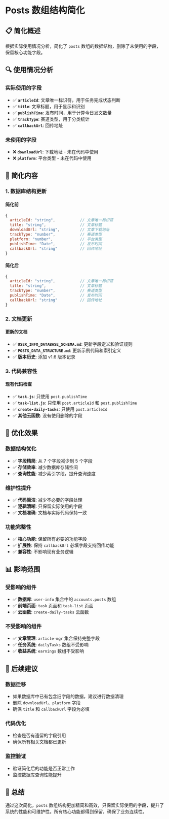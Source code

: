 # Posts 数组结构简化

## 📋 简化概述

根据实际使用情况分析，简化了 `posts` 数组的数据结构，删除了未使用的字段，保留核心功能字段。

## 🔍 使用情况分析

### **实际使用的字段**

- ✅ **`articleId`**: 文章唯一标识符，用于任务完成状态判断
- ✅ **`title`**: 文章标题，用于显示和识别
- ✅ **`publishTime`**: 发布时间，用于计算今日发文数量
- ✅ **`trackType`**: 赛道类型，用于分类统计
- ✅ **`callbackUrl`**: 回传地址

### **未使用的字段**

- ❌ **`downloadUrl`**: 下载地址 - 未在代码中使用
- ❌ **`platform`**: 平台类型 - 未在代码中使用

## 🔧 简化内容

### **1. 数据库结构更新**

#### **简化前**

```javascript
{
  articleId: "string",           // 文章唯一标识符
  title: "string",               // 文章标题
  downloadUrl: "string",         // 文章下载地址
  trackType: "number",           // 赛道类型
  platform: "number",            // 平台类型
  publishTime: "Date",           // 发布时间
  callbackUrl: "string"          // 回传地址
}
```

#### **简化后**

```javascript
{
  articleId: "string",           // 文章唯一标识符
  title: "string",               // 文章标题
  trackType: "number",           // 赛道类型
  publishTime: "Date",           // 发布时间
  callbackUrl: "string"          // 回传地址
}
```

### **2. 文档更新**

#### **更新的文档**

- ✅ **`USER_INFO_DATABASE_SCHEMA.md`**: 更新字段定义和验证规则
- ✅ **`POSTS_DATA_STRUCTURE.md`**: 更新示例代码和索引定义
- ✅ **版本历史**: 添加 v1.6 版本记录

### **3. 代码兼容性**

#### **现有代码检查**

- ✅ **`task.js`**: 只使用 `post.publishTime`
- ✅ **`task-list.js`**: 只使用 `post.articleId` 和 `post.publishTime`
- ✅ **`create-daily-tasks`**: 只使用 `post.articleId`
- ✅ **其他云函数**: 没有使用删除的字段

## 🎯 优化效果

### **数据结构优化**

- ✅ **字段精简**: 从 7 个字段减少到 5 个字段
- ✅ **存储效率**: 减少数据库存储空间
- ✅ **查询性能**: 减少索引字段，提升查询速度

### **维护性提升**

- ✅ **代码简洁**: 减少不必要的字段处理
- ✅ **逻辑清晰**: 只保留实际使用的字段
- ✅ **文档准确**: 文档与实际代码保持一致

### **功能完整性**

- ✅ **核心功能**: 保留所有必要的功能字段
- ✅ **扩展性**: 保持 `callbackUrl` 必填字段支持回传功能
- ✅ **兼容性**: 不影响现有业务逻辑

## 📊 影响范围

### **受影响的组件**

- ✅ **数据库**: `user-info` 集合中的 `accounts.posts` 数组
- ✅ **前端页面**: `task` 页面和 `task-list` 页面
- ✅ **云函数**: `create-daily-tasks` 云函数

### **不受影响的组件**

- ✅ **文章管理**: `article-mgr` 集合保持完整字段
- ✅ **任务系统**: `dailyTasks` 数组不受影响
- ✅ **收益系统**: `earnings` 数组不受影响

## 🚀 后续建议

### **数据迁移**

- 如果数据库中已有包含旧字段的数据，建议进行数据清理
- 删除 `downloadUrl`、`platform` 字段
- 确保 `title` 和 `callbackUrl` 字段为必填

### **代码优化**

- 检查是否有遗留的字段引用
- 确保所有相关文档都已更新

### **监控验证**

- 验证简化后的功能是否正常工作
- 监控数据库查询性能提升

## 📝 总结

通过这次简化，`posts` 数组结构更加精简和高效，只保留实际使用的字段，提升了系统的性能和可维护性。所有核心功能都得到保留，确保了业务连续性。
